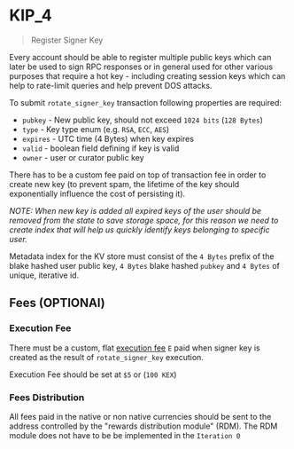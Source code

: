 # KIP_4
> Register Signer Key

Every account should be able to register multiple public keys which can later be used to sign RPC responses or in general used for other various purposes that require a hot key - including creating session keys which can help to rate-limit queries and help prevent DOS attacks. 

To submit `rotate_signer_key` transaction following properties are required:

* `pubkey` - New public key, should not exceed `1024 bits` (`128 Bytes`)
* `type` - Key type enum (e.g. `RSA`, `ECC`, `AES`)
* `expires` - UTC time (4 Bytes) when key expires
* `valid` - boolean field defining if key is valid
* `owner` - user or curator public key

There has to be a custom fee paid on top of transaction fee in order to create new key (to prevent spam, the lifetime of the key should exponentially influence the cost of persisting it).

_NOTE: When new key is added all expired keys of the user should be removed from the state to save storage space, for this reason we need to create index that will help us quickly identify keys belonging to specific user._

Metadata index for the KV store must consist of the `4 Bytes` prefix of the blake hashed user public key, `4 Bytes` blake hashed `pubkey` and `4 Bytes` of unique, iterative id.

## Fees (OPTIONAl)

### Execution Fee

There must be a custom, flat [execution fee](../fees.md#execution-fee) `Ε` paid when signer key is created as the result of `rotate_signer_key` execution.

Execution Fee should be set at `$5` or (`100 KEX`)

### Fees Distribution

All fees paid in the native or non native currencies should be sent to the address controlled by the "rewards distribution module" (RDM). The RDM module does not have to be be implemented in the `Iteration 0`
